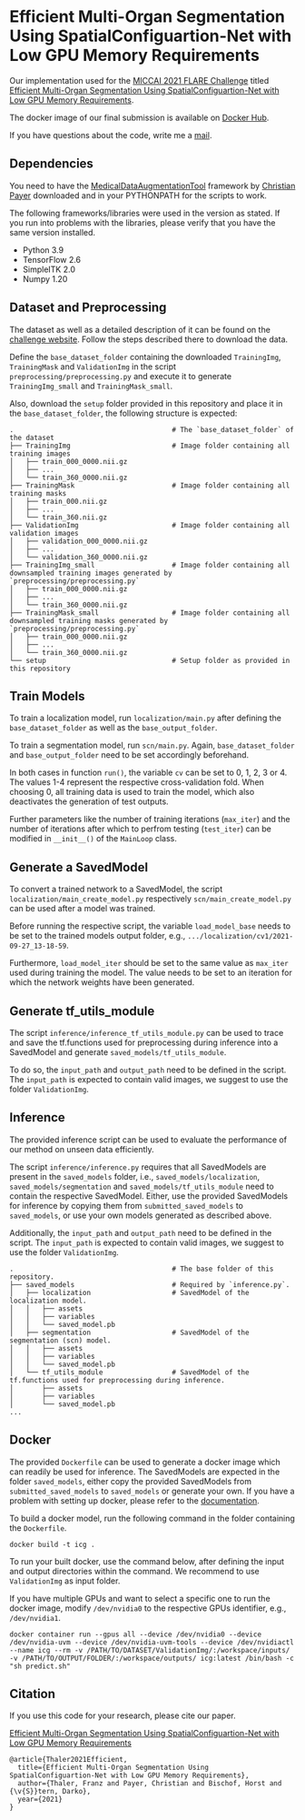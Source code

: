 # Efficient Multi-Organ Segmentation Using SpatialConfiguartion-Net with Low GPU Memory Requirements
Our implementation used for the [MICCAI 2021 FLARE Challenge](https://flare.grand-challenge.org/) titled [Efficient Multi-Organ Segmentation Using SpatialConfiguartion-Net with Low GPU Memory Requirements](http://arxiv.org/abs/2111.13630).

The docker image of our final submission is available on [Docker Hub](https://hub.docker.com/repository/docker/thaler/flare21-efficient-scn).

If you have questions about the code, write me a [mail](mailto:franz.thaler@icg.tugraz.at).


## Dependencies
You need to have the [MedicalDataAugmentationTool](https://github.com/christianpayer/MedicalDataAugmentationTool) framework by [Christian Payer](https://github.com/christianpayer) downloaded and in your PYTHONPATH for the scripts to work.

The following frameworks/libraries were used in the version as stated. If you run into problems with the libraries, please verify that you have the same version installed.

- Python 3.9
- TensorFlow 2.6
- SimpleITK 2.0
- Numpy 1.20


## Dataset and Preprocessing
The dataset as well as a detailed description of it can be found on the [challenge website](https://flare.grand-challenge.org/Data/). Follow the steps described there to download the data.

Define the `base_dataset_folder` containing the downloaded `TrainingImg`, `TrainingMask` and `ValidationImg` in the script `preprocessing/preprocessing.py` and execute it to generate `TrainingImg_small` and `TrainingMask_small`.

Also, download the `setup` folder provided in this repository and place it in the `base_dataset_folder`, the following structure is expected:

    .                                       # The `base_dataset_folder` of the dataset
    ├── TrainingImg                         # Image folder containing all training images
    │   ├── train_000_0000.nii.gz            
    │   ├── ...                   
    │   └── train_360_0000.nii.gz            
    ├── TrainingMask                        # Image folder containing all training masks
    │   ├── train_000.nii.gz            
    │   ├── ...                   
    │   └── train_360.nii.gz  
    ├── ValidationImg                       # Image folder containing all validation images
    │   ├── validation_000_0000.nii.gz            
    │   ├── ...                   
    │   └── validation_360_0000.nii.gz  
    ├── TrainingImg_small                   # Image folder containing all downsampled training images generated by `preprocessing/preprocessing.py`
    │   ├── train_000_0000.nii.gz            
    │   ├── ...                   
    │   └── train_360_0000.nii.gz  
    ├── TrainingMask_small                  # Image folder containing all downsampled training masks generated by `preprocessing/preprocessing.py`
    │   ├── train_000_0000.nii.gz            
    │   ├── ...                   
    │   └── train_360_0000.nii.gz  
    └── setup                               # Setup folder as provided in this repository


## Train Models
To train a localization model, run `localization/main.py` after defining the `base_dataset_folder` as well as the `base_output_folder`.

To train a segmentation model, run `scn/main.py`. Again, `base_dataset_folder` and `base_output_folder` need to be set accordingly beforehand.

In both cases in function `run()`, the variable `cv` can be set to 0, 1, 2, 3 or 4. The values 1-4 represent the respective cross-validation fold. When choosing 0, all training data is used to train the model, which also deactivates the generation of test outputs.

Further parameters like the number of training iterations (`max_iter`) and the number of iterations after which to perfrom testing (`test_iter`) can be modified in `__init__()` of the `MainLoop` class.


## Generate a SavedModel
To convert a trained network to a SavedModel, the script `localization/main_create_model.py` respectively `scn/main_create_model.py` can be used after a model was trained.

Before running the respective script, the variable `load_model_base` needs to be set to the trained models output folder, e.g., `.../localization/cv1/2021-09-27_13-18-59`.

Furthermore, `load_model_iter` should be set to the same value as `max_iter` used during training the model. The value needs to be set to an iteration for which the network weights have been generated.


## Generate tf_utils_module
The script `inference/inference_tf_utils_module.py` can be used to trace and save the tf.functions used for preprocessing during inference into a SavedModel and generate `saved_models/tf_utils_module`.

To do so, the `input_path` and `output_path` need to be defined in the script.
The `input_path` is expected to contain valid images, we suggest to use the folder `ValidationImg`.


## Inference
The provided inference script can be used to evaluate the performance of our method on unseen data efficiently.

The script `inference/inference.py` requires that all SavedModels are present in the `saved_models` folder, i.e., `saved_models/localization`, `saved_models/segmentation` and `saved_models/tf_utils_module` need to contain the respective SavedModel. Either, use the provided SavedModels for inference by copying them from `submitted_saved_models` to `saved_models`, or use your own models generated as described above.

Additionally, the `input_path` and `output_path` need to be defined in the script.
The `input_path` is expected to contain valid images, we suggest to use the folder `ValidationImg`.


    .                                       # The base folder of this repository.
    ├── saved_models                        # Required by `inference.py`.
    │   ├── localization                    # SavedModel of the localization model.
    │   │   ├── assets
    │   │   ├── variables
    │   │   └── saved_model.pb
    │   ├── segmentation                    # SavedModel of the segmentation (scn) model.
    │   │   ├── assets
    │   │   ├── variables
    │   │   └── saved_model.pb
    │   └── tf_utils_module                 # SavedModel of the tf.functions used for preprocessing during inference.
    │       ├── assets
    │       ├── variables
    │       └── saved_model.pb
    ...


## Docker
The provided `Dockerfile` can be used to generate a docker image which can readily be used for inference.
The SavedModels are expected in the folder `saved_models`, either copy the provided SavedModels from `submitted_saved_models` to `saved_models` or generate your own.
If you have a problem with setting up docker, please refer to the [documentation](https://docs.docker.com/).

To build a docker model, run the following command in the folder containing the `Dockerfile`.

```
docker build -t icg .
```

To run your built docker, use the command below, after defining the input and output directories within the command.
We recommend to use `ValidationImg` as input folder.

If you have multiple GPUs and want to select a specific one to run the docker image, modify `/dev/nvidia0` to the respective GPUs identifier, e.g., `/dev/nvidia1`.

```
docker container run --gpus all --device /dev/nvidia0 --device /dev/nvidia-uvm --device /dev/nvidia-uvm-tools --device /dev/nvidiactl --name icg --rm -v /PATH/TO/DATASET/ValidationImg/:/workspace/inputs/ -v /PATH/TO/OUTPUT/FOLDER/:/workspace/outputs/ icg:latest /bin/bash -c "sh predict.sh" 
```

## Citation
If you use this code for your research, please cite our paper.

[Efficient Multi-Organ Segmentation Using SpatialConfiguartion-Net with Low GPU Memory Requirements](https://grand-challenge-public-prod.s3.amazonaws.com/evaluation-supplementary/599/a13f0005-14a9-486c-a5f2-e308ccae56dc/FLARE21-EfficientSCN.pdf)

```
@article{Thaler2021Efficient,
  title={Efficient Multi-Organ Segmentation Using SpatialConfiguartion-Net with Low GPU Memory Requirements},
  author={Thaler, Franz and Payer, Christian and Bischof, Horst and {\v{S}}tern, Darko},
  year={2021}
}
```


